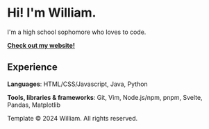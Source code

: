 # Hi! I'm William.
I'm a high school sophomore who loves to code.

[**Check out my website!**](https://renaissancedog.github.io)
  
## Experience

**Languages**: HTML/CSS/Javascript, Java, Python

**Tools, libraries & frameworks**: Git, Vim, Node.js/npm, pnpm, Svelte, Pandas, Matplotlib

Template &copy; 2024 William. All rights reserved.
